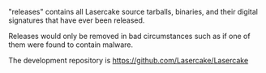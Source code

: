 
"releases" contains all Lasercake source tarballs, binaries,
and their digital signatures that have ever been released.

Releases would only be removed in bad circumstances such
as if one of them were found to contain malware.

The development repository is https://github.com/Lasercake/Lasercake

